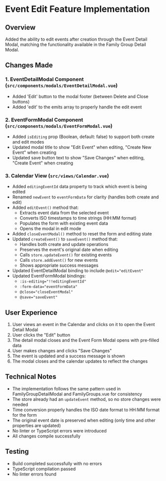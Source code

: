 # Event Edit Feature Implementation

## Overview
Added the ability to edit events after creation through the Event Detail Modal, matching the functionality available in the Family Group Detail Modal.

## Changes Made

### 1. EventDetailModal Component (`src/components/modals/EventDetailModal.vue`)
- Added 'Edit' button to the modal footer (between Delete and Close buttons)
- Added 'edit' to the emits array to properly handle the edit event

### 2. EventFormModal Component (`src/components/modals/EventFormModal.vue`)
- Added `isEditing` prop (Boolean, default: false) to support both create and edit modes
- Updated modal title to show "Edit Event" when editing, "Create New Event" when creating
- Updated save button text to show "Save Changes" when editing, "Create Event" when creating

### 3. Calendar View (`src/views/Calendar.vue`)
- Added `editingEventId` data property to track which event is being edited
- Renamed `newEvent` to `eventFormData` for clarity (handles both create and edit)
- Added `editEvent()` method that:
  - Extracts event data from the selected event
  - Converts ISO timestamps to time strings (HH:MM format)
  - Populates the form with existing event data
  - Opens the modal in edit mode
- Added `closeEventModal()` method to reset the form and editing state
- Updated `createEvent()` to `saveEvent()` method that:
  - Handles both create and update operations
  - Preserves the event's original date when editing
  - Calls `store.updateEvent()` for existing events
  - Calls `store.addEvent()` for new events
  - Shows appropriate success messages
- Updated EventDetailModal binding to include `@edit="editEvent"`
- Updated EventFormModal bindings:
  - `:is-editing="!!editingEventId"`
  - `:form-data="eventFormData"`
  - `@close="closeEventModal"`
  - `@save="saveEvent"`

## User Experience
1. User views an event in the Calendar and clicks on it to open the Event Detail Modal
2. User clicks the "Edit" button
3. The detail modal closes and the Event Form Modal opens with pre-filled data
4. User makes changes and clicks "Save Changes"
5. The event is updated and a success message is shown
6. The modal closes and the calendar updates to reflect the changes

## Technical Notes
- The implementation follows the same pattern used in FamilyGroupDetailModal and FamilyGroups.vue for consistency
- The store already had an `updateEvent` method, so no store changes were needed
- Time conversion properly handles the ISO date format to HH:MM format for the form
- The original event date is preserved when editing (only time and other properties are updated)
- No linter or TypeScript errors were introduced
- All changes compile successfully

## Testing
- Build completed successfully with no errors
- TypeScript compilation passed
- No linter errors found

